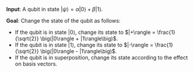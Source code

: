 **Input**: A qubit in state $|\psi\rangle = \alpha |0\rangle + \beta |1\rangle$.

**Goal**: Change the state of the qubit as follows:

- If the qubit is in state $|0\rangle$, change its state to $|+\rangle = \frac{1}{\sqrt{2}} \big(|0\rangle + |1\rangle\big)$.
- If the qubit is in state $|1\rangle$, change its state to $|-\rangle = \frac{1}{\sqrt{2}} \big(|0\rangle - |1\rangle\big)$.
- If the qubit is in superposition, change its state according to the effect on basis vectors.
